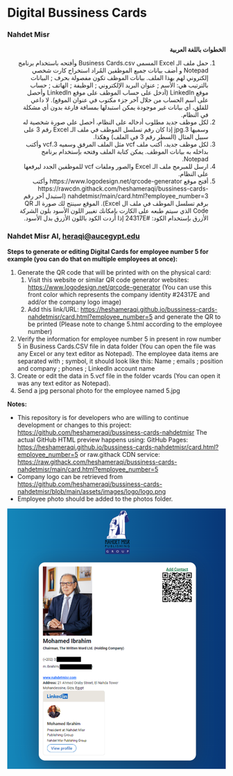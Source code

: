 # Digital Bussiness Cards #
### Nahdet Misr ###

<div dir="rtl">
<b>الخطوات باللغة العربية</b>

<ol>

  <li>
	حمل ملف الـ Excel المسمى Business Cards.csv وأفتحه باستخدام برنامج Notepad و أضف بيانات جميع الموظفين المُراد استخراج كارت شخصي إلكتروني لهم بهذا الملف. بيانات الموظف تكون مفصولة بحرف ;
	البيانات بالترتيب هي: الأسم ; عنوان البريد الإلكتروني ; الوظيفة ; الهاتف ; حساب موقع LinkedIn (أدخل على حساب الموظف على موقع LinkedIn وأحصل على أسم الحساب من خلال آخر جزء مكتوب في عنوان الموقع).
	لا داعي للقلق، أي بيانات غير موجودة يمكن استبدلها بمسافة فارغة بدون أي مشكلة في النظام.
  </li>

  <li>
	لكل موظف جديد مطلوب أدخاله على النظام، أحصل على صورة شخصية له وسميها 3.jpg إذا كان رقم تسلسل الموظف في ملف الـ Excel رقم 3 على سبيل المثال (السطر رقم 3 في الملف) وهكذا.
  </li>

  <li>
	لكل موظف جديد، أكتب ملف vcf مثل الملف المرفق وسميه 3.vcf وأكتب بداخله به بيانات الموظف. يمكن كتابة الملف وفتحه بإستخدام برنامج Notepad.
  </li>

  <li>
	ارسل للمبرمج ملف الـ Excel والصور وملفات vcf للموظفين الجدد ليرفعها على النظام.
  </li>

  <li>
	أفتح موقع https://www.logodesign.net/qrcode-generator وأكتب https://rawcdn.githack.com/heshameraqi/bussiness-cards-nahdetmisr/main/card.html?employee_number=3 (استبدل آخر رقم برقم تسلسل الموظف في ملف ال Excel).
	الموقع سينتج لك صورة الـ QR Code الذي سيتم طبعه على الكارت
	بإمكانك تغيير اللون الأسود بلون الشركة الأزرق بإستخدام الكود: #24317E إذا أردت الكود باللون الأزرق بدل الأسود.
  </li>

</ol>

</div>

### Nahdet Misr AI, heraqi@aucegypt.edu ###

**Steps to generate or editing Digital Cards for employee number 5 for example (you can do that on multiple employees at once):**
1. Generate the QR code that will be printed with on the physical card:
	1. Visit this website or similar QR code generator websites: https://www.logodesign.net/qrcode-generator (You can use this front color which represents the company identity #24317E and add/or the company logo image)
	2. Add this link/URL: https://heshameraqi.github.io/bussiness-cards-nahdetmisr/card.html?employee_number=5 and generate the QR to be printed (Please note to change 5.html according to the employee number)
2. Verify the information for employee number 5 in present in row number 5 in Business Cards.CSV file in data folder (You can open the file was any Excel or any text editor as Notepad). The employee data items are separated with ; symbol, it should look like this: Name ; emails ; position and company ; phones ; LinkedIn account name
3. Create or edit the data in 5.vcf file in the folder vcards (You can open it was any text editor as Notepad).
4. Send a jpg personal photo for the employee named 5.jpg

**Notes:**
- This repository is for developers who are willing to continue development or changes to this project: https://github.com/heshameraqi/bussiness-cards-nahdetmisr
The actual GitHub HTML preview happens using:
GitHub Pages: https://heshameraqi.github.io/bussiness-cards-nahdetmisr/card.html?employee_number=5
or raw.githack CDN service: https://raw.githack.com/heshameraqi/bussiness-cards-nahdetmisr/main/card.html?employee_number=5
- Company logo can be retrieved from https://github.com/heshameraqi/bussiness-cards-nahdetmisr/blob/main/assets/images/logo/logo.png
- Employee photo should be added to the photos folder.

![sample](./assets/Sample.png)